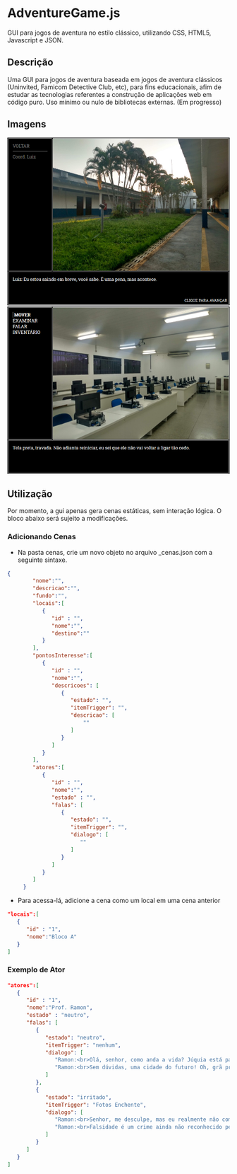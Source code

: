 # AdventureGame.js

GUI para jogos de aventura no estilo clássico, utilizando CSS, HTML5, Javascript e JSON. 

## Descrição

Uma GUI para jogos de aventura baseada em jogos de aventura clássicos (Uninvited, Famicom Detective Club, etc), para fins educacionais, afim de estudar as tecnologias referentes a construção de aplicações web em código puro. Uso mínimo ou nulo de bibliotecas externas. (Em progresso)

## Imagens

![Screenshot 00](img/screenshots/screen00.png)
![Screenshot 01](img/screenshots/screen01.png)

## Utilização

Por momento, a gui apenas gera cenas estáticas, sem interação lógica. O bloco abaixo será sujeito a modificações. 

### Adicionando Cenas

- Na pasta cenas, crie um novo objeto no arquivo _cenas.json com a seguinte sintaxe.

```json
{
        "nome":"",
        "descricao":"",
        "fundo":"",
        "locais":[
           {
              "id" : "",
              "nome":"",
              "destino":""
           }
        ],
        "pontosInteresse":[
           {
              "id" : "",
              "nome":"",
              "descricoes": [
                 {
                    "estado": "",
                    "itemTrigger": "",
                    "descricao": [
                        ""
                    ]
                 }
              ]
           }
        ],
        "atores":[
           {
              "id" : "",
              "nome":"",
              "estado" : "",
              "falas": [
                 {
                    "estado": "",
                    "itemTrigger": "",
                    "dialogo": [
                       ""
                    ]
                 }
              ]
           }
        ]
     }
```

- Para acessa-lá, adicione a cena como um local em uma cena anterior

```json
"locais":[
   {
      "id" : "1",
      "nome":"Bloco A"
   }
]
```

### Exemplo de Ator

```json
"atores":[
   {
      "id" : "1",
      "nome":"Prof. Ramon",
      "estado" : "neutro",
      "falas": [
         {
            "estado": "neutro",
            "itemTrigger": "nenhum",
            "dialogo": [
               "Ramon:<br>Olá, senhor, como anda a vida? Júquia está paradisíaca, como sempre.",
               "Ramon:<br>Sem dúvidas, uma cidade do futuro! Oh, grã província de águas turvas!"
            ]
         },
         {
            "estado": "irritado",
            "itemTrigger": "Fotos Enchente",
            "dialogo": [
               "Ramon:<br>Senhor, me desculpe, mas eu realmente não compreendo seu senso de humor.",
               "Ramon:<br>Falsidade é um crime ainda não reconhecido pela legislação."
            ]
         }
      ]
   }
]
```
